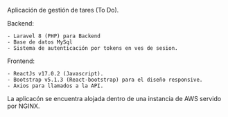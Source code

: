 
Aplicación de gestión de tares (To Do).

Backend:

    - Laravel 8 (PHP) para Backend
    - Base de datos MySql
    - Sistema de autenticación por tokens en ves de sesion.

Frontend:

    - ReactJs v17.0.2 (Javascript).
    - Bootstrap v5.1.3 (React-bootstrap) para el diseño responsive.
    - Axios para llamados a la API.


La aplicacón se encuentra alojada dentro de una instancia de AWS servido por NGINX.